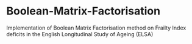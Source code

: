 # Boolean-Matrix-Factorisation
Implementation of Boolean Matrix Factorisation method on Frailty Index deficits in the English Longitudinal Study of Ageing (ELSA)
